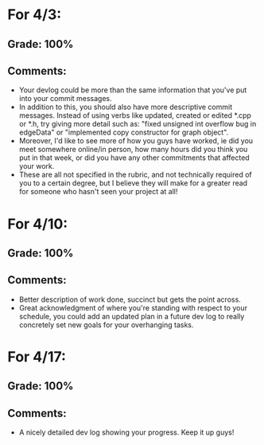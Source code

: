 # For 4/3: 

## Grade: 100% 

## Comments: 

- Your devlog could be more than the same information that you've put into your commit messages. 
- In addition to this, you should also have more descriptive commit messages. Instead of using verbs like updated, created or edited \*.cpp or \*.h, try giving more detail such as: "fixed unsigned int overflow bug in edgeData" or "implemented copy constructor for graph object". 
- Moreover, I'd like to see more of how you guys have worked, ie did you meet somewhere online/in person, how many hours did you think you put in that week, or did you have any other commitments that affected your work. 
- These are all not specified in the rubric, and not technically required of you to a certain degree, but I believe they will make for a greater read for someone who hasn't seen your project at all!

# For 4/10: 

## Grade: 100% 

## Comments: 

- Better description of work done, succinct but gets the point across.
- Great acknowledgment of where you're standing with respect to your schedule, you could add an updated plan in a future dev log to really concretely set new goals for your overhanging tasks.

# For 4/17: 

## Grade: 100% 

## Comments: 

- A nicely detailed dev log showing your progress. Keep it up guys!
